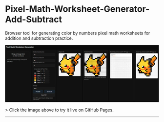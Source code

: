 # Pixel-Math-Worksheet-Generator-Add-Subtract
Browser tool for generating color by numbers pixel math worksheets for addition and subtraction practice. 

<p align="left">
  <a href="https://camelcasesensitive.github.io/Pixel-Math-Worksheet-Generator-Add-Subtract/">
    <img src="./pikachu workflow.png" alt="Pikachu Pixel Math" title="Pikachu" width="600">
  </a>
</p>
> Click the image above to try it live on GitHub Pages.

---
